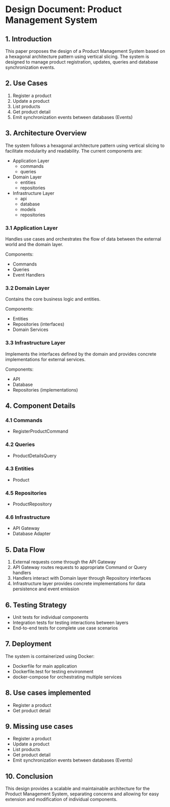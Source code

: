 # Design Document: Product Management System

## 1. Introduction
This paper proposes the design of a Product Management System based on a hexagonal architecture pattern using vertical slicing. The system is designed to manage product registration, updates, queries and database synchronization events.
## 2. Use Cases
1. Register a product
2. Update a product
3. List products 
4. Get product detail
5. Emit synchronization events between databases (Events)

## 3. Architecture Overview
The system follows a hexagonal architecture pattern using vertical slicing to facilitate modularity and readability. The current components are:
- Application Layer
  - commands
  - queries
- Domain Layer
  - entities
  - repositories
- Infrastructure Layer
  - api
  - database
  - models
  - repositories

### 3.1 Application Layer
Handles use cases and orchestrates the flow of data between the external world and the domain layer.

Components:
- Commands
- Queries
- Event Handlers

### 3.2 Domain Layer
Contains the core business logic and entities.

Components:
- Entities
- Repositories (interfaces)
- Domain Services

### 3.3 Infrastructure Layer
Implements the interfaces defined by the domain and provides concrete implementations for external services.

Components:
- API
- Database
- Repositories (implementations)

## 4. Component Details

### 4.1 Commands
- RegisterProductCommand

### 4.2 Queries
- ProductDetailsQuery

### 4.3 Entities
- Product

### 4.5 Repositories
- ProductRepository

### 4.6 Infrastructure
- API Gateway
- Database Adapter

## 5. Data Flow
1. External requests come through the API Gateway
2. API Gateway routes requests to appropriate Command or Query handlers
3. Handlers interact with Domain layer through Repository interfaces
4. Infrastructure layer provides concrete implementations for data persistence and event emission

## 6. Testing Strategy
- Unit tests for individual components
- Integration tests for testing interactions between layers
- End-to-end tests for complete use case scenarios

## 7. Deployment
The system is containerized using Docker:
- Dockerfile for main application
- Dockerfile.test for testing environment
- docker-compose for orchestrating multiple services

## 8. Use cases implemented
- Register a product 
- Get product detail

## 9. Missing use cases
- Register a product
- Update a product 
- List products 
- Get product detail
- Emit synchronization events between databases (Events)

## 10. Conclusion
This design provides a scalable and maintainable architecture for the Product Management System, separating concerns and allowing for easy extension and modification of individual components.